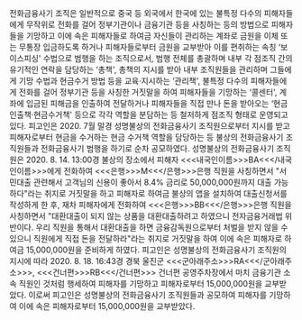 전화금융사기 조직은 일반적으로 중국 등 외국에서 한국에 있는 불특정 다수의 피해자들에게 무작위로 전화를 걸어 정부기관이나 금융기관 등을 사칭하는 등의 방법으로 피해자들을 기망하고 이에 속은 피해자들로 하여금 자신들이 관리하는 계좌로 금원을 이체 또는 무통장 입금하도록 하거나 피해자들로부터 금원을 교부받아 이를 편취하는 속칭 ‘보이스피싱' 수법으로 범행을 하는 조직으로서, 범행 전체를 총괄하며 내부 각 점조직 간의 유기적인 연락을 담당하는 ‘총책', 총책의 지시를 받아 내부 조직원들을 관리하며 그들에게 기망 수법과 현금수거 방법 등을 교육·지시하는 ‘관리책', 불특정 다수의 피해자들에게 전화를 걸어 정부기관 등을 사칭한 거짓말을 하여 피해자들을 기망하는 ‘콜센터', 계좌에 입금된 피해금을 인출하여 전달하거나 피해자들을 직접 만나 돈을 받아오는 ‘현금인출책·현금수거책' 등으로 각각 역할을 분담하는 등 철저하게 점조직 형태로 운영되고 있다.
피고인은 2020. 7월 말경 성명불상의 전화금융사기 조직원으로부터 지시를 받고 피해자로부터 현금을 수거하는 현금 수거책 역할을 담당하는 등 불상의 전화금융사기 조직원들과 전화금융사기 범행을 하기로 순차 공모하였다.
성명불상의 전화금융사기 조직원은 2020. 8. 14. 13:00경 불상의 장소에서 피해자 <<<내국인이름>>>BA<<</내국인이름>>>에게 전화하여 <<<은행>>>M<<</은행>>>은행 직원을 사칭하면서 "서민대출 관련해서 고객님의 신용이 좋아서 8.4% 금리로 50,000,000원까지 대출 가능하다"라는 취지로 거짓말을 하고 피해자로 하여금 불상의 앱을 설치하여 대출신청서를 작성하게 한 후, 재차 피해자에게 전화하여 <<<은행>>>BB<<</은행>>>은행 직원을 사칭하면서 "대환대출이 되지 않는 상품을 대환대출하려고 하였으니 전자금융거래법 위반이다. 우리 직원을 통해서 대환대출을 하면 금융감독원으로부터 처벌을 받지 않을 수 있으니 직원에게 직접 돈을 전달하라"라는 취지로 거짓말을 하여 이에 속은 피해자로 하여금 15,000,000원을 준비하게 하였다.
피고인은 성명불상의 전화금융사기 조직원의 지시에 따라 2020. 8. 18. 16:43경 경북 울진군 <<<군아래주소>>>RA<<</군아래주소>>>, <<<건너편>>>RB<<</건너편>>> 건너편 공영주차장에서 마치 금융기관 소속 직원인 것처럼 행세하여 피해자를 기망하고 피해자로부터 15,000,000원을 교부받았다.
이로써 피고인은 성명불상의 전화금융사기 조직원들과 공모하여 피해자를 기망하여 이에 속은 피해자로부터 15,000,000원을 교부받았다.